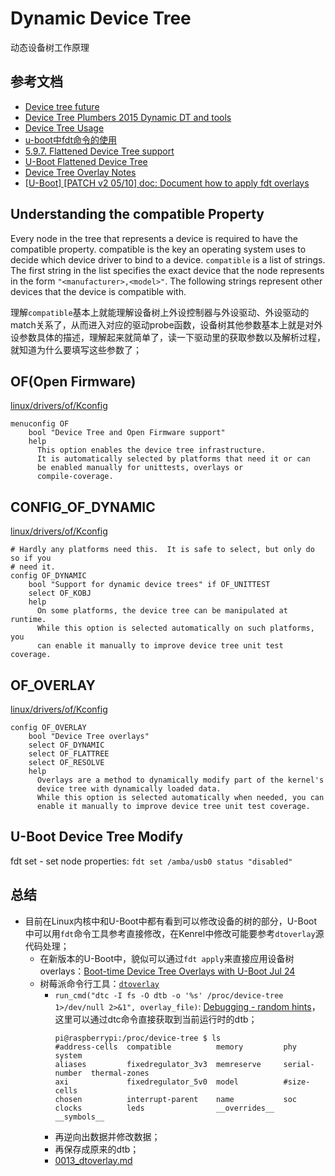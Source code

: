 # Dynamic Device Tree

动态设备树工作原理

## 参考文档

* [Device tree future](https://elinux.org/Device_tree_future#Material_to_review_before_the_conference)
* [Device Tree Plumbers 2015 Dynamic DT and tools](https://elinux.org/images/f/fa/Plumbers_2015_dt_DT-plumbers-2015.pdf)
* [Device Tree Usage](https://elinux.org/Device_Tree_Usage)
* [u-boot中fdt命令的使用](https://blog.csdn.net/voice_shen/article/details/7441894)
* [5.9.7. Flattened Device Tree support](https://www.denx.de/wiki/DULG/UBootCmdFDT)
* [U-Boot Flattened Device Tree](https://xilinx-wiki.atlassian.net/wiki/spaces/A/pages/18841676/U-Boot+Flattened+Device+Tree)
* [Device Tree Overlay Notes](https://www.kernel.org/doc/Documentation/devicetree/overlay-notes.txt)
* [[U-Boot] [PATCH v2 05/10] doc: Document how to apply fdt overlays](https://lists.denx.de/pipermail/u-boot/2017-August/302273.html)

## Understanding the compatible Property

Every node in the tree that represents a device is required to have the compatible property. compatible is the key an operating system uses to decide which device driver to bind to a device. `compatible` is a list of strings. The first string in the list specifies the exact device that the node represents in the form `"<manufacturer>,<model>"`. The following strings represent other devices that the device is compatible with.

理解`compatible`基本上就能理解设备树上外设控制器与外设驱动、外设驱动的match关系了，从而进入对应的驱动probe函数，设备树其他参数基本上就是对外设参数具体的描述，理解起来就简单了，读一下驱动里的获取参数以及解析过程，就知道为什么要填写这些参数了；

## OF(Open Firmware)

[linux/drivers/of/Kconfig](https://github.com/torvalds/linux/blob/master/drivers/of/Kconfig)

```Kconfig
menuconfig OF
    bool "Device Tree and Open Firmware support"
    help
      This option enables the device tree infrastructure.
      It is automatically selected by platforms that need it or can
      be enabled manually for unittests, overlays or
      compile-coverage.
```

## CONFIG_OF_DYNAMIC

[linux/drivers/of/Kconfig](https://github.com/torvalds/linux/blob/master/drivers/of/Kconfig)

```
# Hardly any platforms need this.  It is safe to select, but only do so if you
# need it.
config OF_DYNAMIC
    bool "Support for dynamic device trees" if OF_UNITTEST
    select OF_KOBJ
    help
      On some platforms, the device tree can be manipulated at runtime.
      While this option is selected automatically on such platforms, you
      can enable it manually to improve device tree unit test coverage.
```

## OF_OVERLAY

[linux/drivers/of/Kconfig](https://github.com/torvalds/linux/blob/master/drivers/of/Kconfig)

```
config OF_OVERLAY
    bool "Device Tree overlays"
    select OF_DYNAMIC
    select OF_FLATTREE
    select OF_RESOLVE
    help
      Overlays are a method to dynamically modify part of the kernel's
      device tree with dynamically loaded data.
      While this option is selected automatically when needed, you can
      enable it manually to improve device tree unit test coverage.
```

## U-Boot Device Tree Modify

fdt set - set node properties: `fdt set /amba/usb0 status "disabled"`

## 总结

* 目前在Linux内核中和U-Boot中都有看到可以修改设备的树的部分，U-Boot中可以用`fdt`命令工具参考直接修改，在Kenrel中修改可能要参考`dtoverlay`源代码处理；
  * 在新版本的U-Boot中，貌似可以通过`fdt apply`来直接应用设备树overlays：[Boot-time Device Tree Overlays with U-Boot Jul 24](http://irq5.io/2018/07/24/boot-time-device-tree-overlays-with-u-boot/)
  * 树莓派命令行工具：[`dtoverlay`](https://github.com/raspberrypi/userland/tree/master/host_applications/linux/apps/dtoverlay)
    * `run_cmd("dtc -I fs -O dtb -o '%s' /proc/device-tree 1>/dev/null 2>&1", overlay_file)`: [Debugging - random hints](https://elinux.org/Device_Tree_Reference)，这里可以通过dtc命令直接获取到当前运行时的dtb；
      ```
      pi@raspberrypi:/proc/device-tree $ ls
      #address-cells  compatible          memory         phy            system
      aliases         fixedregulator_3v3  memreserve     serial-number  thermal-zones
      axi             fixedregulator_5v0  model          #size-cells
      chosen          interrupt-parent    name           soc
      clocks          leds                __overrides__  __symbols__
      ```
    * 再逆向出数据并修改数据；
    * 再保存成原来的dtb；
    * [0013_dtoverlay.md](0013_dtoverlay.md)